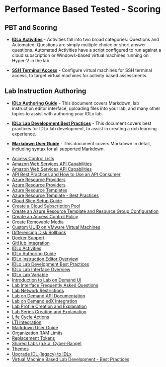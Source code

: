 # Performance Based Tested - Scoring

## PBT and Scoring

- [**IDLx Activities**](/lod/activities.md) - Activities fall into two broad categories: Questions and Automated. Questions are simply multiple choice or short answer questions. Automated Activities have a script configured to run against a cloud subscription or Windows-based virtual machines running on Hyper-V in the lab.

* [**SSH Terminal Access**](terminal-access.md) - Configure virtual machines for SSH terminal access, to target virtual machines for activity based assessments. 

## Lab Instruction Authoring 

- [**IDLx Authoring Guide**](/guides/idl2/idlv2-authoring-guide-and-best-practice.md) - This document covers Markdown, lab instruction editor interface, uploading files into your lab, and many other topics to assist with authoring your IDLx lab.

- [**IDLx Lab Development Best Practices**](/lod/idlx-development-best-practices.md) - This document covers best practices for IDLx lab development, to assist in creating a rich learning experience.

- [**Markdown User Guide**](/guides/idl2/markdown-user-guide.md) - This document covers Markdown in detail, including syntax for all supported Markdown.

<div class="searchOptions">
  <ul class="searchOptions_title">
    <li class="searchOption"><a id="access-control-lists" href="access-control-lists.md">Access Control Lists</a></li>
    <li class="searchOption"><a id="aws-capabilities" href="/lod/aws-capabilities.md">Amazon Web Services API Capabilities</a></li>
    <li class="searchOption"><a id="how-to-use-api-consumer" href="/lod/how-to-use-api-consumer.md">Amazon Web Services API Capabilities</a></li>
    <li class="searchOption"><a id="azure-capacity-limitations" href="/guides/cloud-slice/microsoft-azure/azure-capacity-limitations.md">API Best Practices and How to Use an API Consumer</a></li>
    <li class="searchOption"><a id="azure-resource-providers" href="/guides/cloud-slice/microsoft-azure/azure-resource-providers.md">Azure Resource Providers</a></li>
    <li class="searchOption"><a id="azure-resource-providers" href="/guides/cloud-slice/microsoft-azure/azure-resource-providers.md">Azure Resource Providers</a></li>
    <li class="searchOption"><a id="cloud-slice-find-resource-templates" href="/guides/cloud-slice/microsoft-azure/cloud-slice-find-resource-templates.md">Azure Resource Templates</a></li>
    <li class="searchOption"><a id="azure-resource-template-best-practices" href="/lod/feature-focus/cloud-resource-templates/recommendations-and-best-practices.md">Azure Resource Template - Best Practices</a></li>
    <li class="searchOption"><a id="cloud-slice-setup" href="/guides/cloud-slice/cloud-slice.md">Cloud Slice Setup Guide</a></li>
    <li class="searchOption"><a id="create-cloud-subscription-pool" href="/lod/create-cloud-subscription-pool.md">Create a Cloud Subscription Pool</a></li>
    <li class="searchOption"><a id="create-azure-resource-template-and-resource-groupo" href="/lod/create-a-resource-template-and-configure-it-into-a-resource-group.md">Create an Azure Resource Template and Resource Group Configuration</a></li>
    <li class="searchOption"><a id="create-a-restriction-policy" href="/lod/create-a-restriction-policy.md">Create an Access Control Policy</a></li>
    <li class="searchOption"><a id="create-removal-media" href="/lod/create-Removable-media.md">Create Removable Media</a></li>
    <li class="searchOption"><a id="uuid" href="uuid.md">Custom UUID on VMware Virtual Machines</a></li>
    <li class="searchOption"><a id="differencing-disks" href="/lod/differencing-disks.md">Differencing Disk Rollback</a></li>
    <li class="searchOption"><a id="docker-support" href="/lod/docker.md">Docker Support</a></li>
    <li class="searchOption"><a id="gitHub-integration" href="/guides/github-integration/github-integration.md">GitHub Integration</a></li>
    <li class="searchOption"><a id="idlx-activities" href="/lod/activities.md">IDLx Activities</a></li>
    <li class="searchOption"><a id="idlx-authoring-guide" href="/guides/idl2/idlv2-authoring-guide-and-best-practice.md">IDLx Authoring Guide</a></li>
    <li class="searchOption"><a id="idlx-instruction-editor-overview" href="/lod/idlx-lab-instruction-editor.md">IDLx Instruction Editor Overview</a></li>
    <li class="searchOption"><a id="idlx-lab-dev-best-practices" href="/lod/idlx-development-best-practices.md">IDLx Lab Development Best Practices</a></li>
    <li class="searchOption"><a id="idlx-lab-interface-overview" href="/lod/idlx-lab-interface-overview.md">IDLx Lab Interface Overview</a></li>
    <li class="searchOption"><a id="idlx-lab-variables" href="/lod/variables.md">IDLx Lab Variable</a></li>
    <li class="searchOption"><a id="intro-lod-ui" href="/lod/feature-focus/lod-experience.md">Introduction to Lab on Demand UI</a></li>
    <li class="searchOption"><a id="lab-interface-faq" href="/lod/lab-interface-faq.md">Lab Interface Frequently Asked Questions</a></li>
    <li class="searchOption"><a id="lab-network-restrictions" href="/lod/lab-networks.md">Lab Network Restrictions</a></li>
    <li class="searchOption"><a id="lod-api-documentation" href="/lod/lod-api/lod-api-main.mdd">Lab on Demand API Documentation</a></li>
    <li class="searchOption"><a id="lod-lti" href="/guides/lti/lod-lti.md">Lab on Demand edX Integration</a></li>
    <li class="searchOption"><a id="lab-profiles-create-explanation" href="/lod/feature-focus/lab-profiles/create.md">Lab Profile Creation and Explanation</a></li>
    <li class="searchOption"><a id="lab-series-create-explanation" href="/lod/lab-series.md">Lab Series Creation and Explanation</a></li>
    <li class="searchOption"><a id="life-cycle-actions" href="/lod/life-cycle-actions.md">Life Cycle Actions</a></li>
    <li class="searchOption"><a id="lti-integration" href="/lod/lab-on-demand-lti-integration.md">LTI Integration</a></li>
    <li class="searchOption"><a id="md-user-guide" href="/guides/idl2/markdown-user-guide.md">Markdown User Guide</a></li>
        <li class="searchOption"><a id="org-max-ram" href="org-max-ram.md">Organization RAM Limits</a></li>
    <li class="searchOption"><a id="replacement-tokens" href="/lod/feature-focus/cloud-resource-templates/replacement-tokens.md">Replacement Tokens</a></li>
    <li class="searchOption"><a id="shared-labs" href="/guides/sl/sharedlabs.md">Shared Labs (a.k.a. Cyber-Range)</a></li>
    <li class="searchOption"><a id="lod-themes" href="lod-themes.md">Themes</a></li>
    <li class="searchOption"><a id=idlx-migration-guide" href="/lod/idlx-migration-guide.md">Upgrade IDL (legacy) to IDLx</a></li>
    <li class="searchOption"><a id="vm-based-lab-build-best-practices" href="/lod/vm-based-lab-build-best-practices.md">Virtual Machine Based Lab Development - Best Practices</a></li>
  </ul>
</div>
